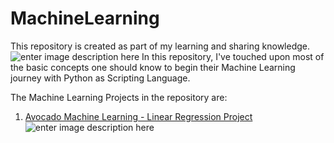 # MachineLearning

This repository is created as part of my learning and sharing knowledge.
![enter image description here](https://miro.medium.com/max/2400/1*c_fiB-YgbnMl6nntYGBMHQ.jpeg)
In this repository, I've touched upon most of the basic concepts one should know to begin their Machine Learning journey with Python as Scripting Language.

The Machine Learning Projects in the repository are:

1. [Avocado Machine Learning - Linear Regression Project](https://github.com/santhoshbvsrk/Machine-Learning-Projects/blob/main/Avocado-Machine-Learning-Project/Avocado.ipynb)![enter image description here](https://miro.medium.com/max/1125/0*hy3y0fn3nRtdlszI)
